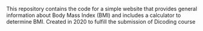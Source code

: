 This repository contains the code for a simple website that provides general information about Body Mass Index (BMI) and includes a calculator to determine BMI.
Created in 2020 to fulfill the submission of Dicoding course
